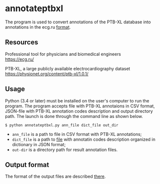 # annotateptbxl

The program is used to convert annotations of the PTB-XL database into annotations in the ecg.ru [format](https://github.com/mcsltd/ecganncompare/blob/master/docs/formats.md#input-files-format).

## Resources

Professional tool for physicians and biomedical engineers  
https://ecg.ru/

PTB-XL, a large publicly available electrocardiography dataset  
https://physionet.org/content/ptb-xl/1.0.1/

## Usage

Python (3.4 or later) must be installed on the user's computer to run the program. The program accepts file with PTB-XL annotaions in CSV format, JSON-file with PTB-XL annotation codes description and output directory path. The launch is done through the command line as shown below.

    $ python annotateptbxl.py ann_file dict_file out_dir

- `ann_file` is a path to file in CSV format with PTB-XL annotations;
- `dict_file` is a path to [file](./ptbxl-dict.json) with annotatin codes description organized in dictionary in JSON format;
- `out-dir` is a directory path for result annotation files.

## Output format

The format of the output files are described [there](https://github.com/mcsltd/ecganncompare/blob/master/docs/formats.md#input-files-format).
